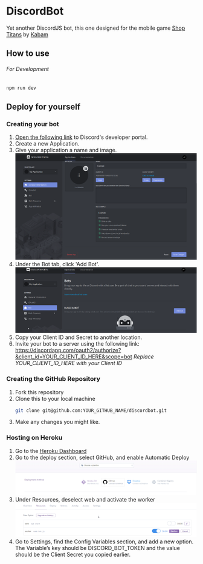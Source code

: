 # DiscordBot

Yet another DiscordJS bot, this one designed for the mobile game [Shop Titans](https://playshoptitans.com/) by [Kabam](https://kabam.com/)

## How to use

###### For Development
```bash
npm run dev
```

## Deploy for yourself

### Creating your bot
1. [Open the following link](https://discordapp.com/developers/applications/) to Discord's developer portal.
2. Create a new Application.
3. Give your application a name and image.
![Heroku](/docs/img/discord01.png)
4. Under the Bot tab, click 'Add Bot'.
![Heroku](/docs/img/discord02.png)
5. Copy your Client ID and Secret to another location.
6. Invite your bot to a server using the following link: https://discordapp.com/oauth2/authorize?&client_id=YOUR_CLIENT_ID_HERE&scope=bot
*Replace YOUR_CLIENT_ID_HERE with your Client ID*

### Creating the GitHub Repository
1. Fork this repository
2. Clone this to your local machine
    ```bash
    git clone git@github.com:YOUR_GITHUB_NAME/discordbot.git
    ```
3. Make any changes you might like.

### Hosting on Heroku
1. Go to the [Heroku Dashboard](https://dashboard.heroku.com/apps)
2. Go to the deploy section, select GitHub, and enable Automatic Deploy
![Heroku](/docs/img/heroku01.png)
3. Under Resources, deselect web and activate the worker
![Heroku](/docs/img/heroku02.png)
4. Go to Settings, find the Config Variables section, and add a new option. The Variable’s key should be DISCORD_BOT_TOKEN and the value should be the Client Secret you copied earlier.